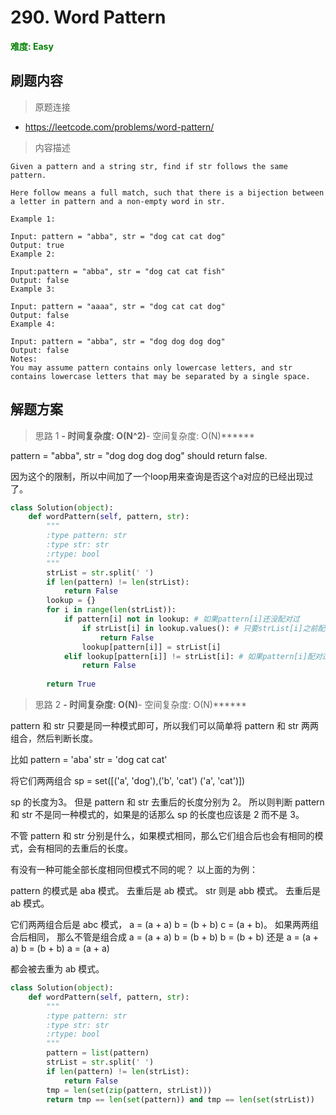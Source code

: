 # 290. Word Pattern

**<font color=green>难度: Easy</font>**

## 刷题内容

> 原题连接

* https://leetcode.com/problems/word-pattern/

> 内容描述

```
Given a pattern and a string str, find if str follows the same pattern.

Here follow means a full match, such that there is a bijection between a letter in pattern and a non-empty word in str.

Example 1:

Input: pattern = "abba", str = "dog cat cat dog"
Output: true
Example 2:

Input:pattern = "abba", str = "dog cat cat fish"
Output: false
Example 3:

Input: pattern = "aaaa", str = "dog cat cat dog"
Output: false
Example 4:

Input: pattern = "abba", str = "dog dog dog dog"
Output: false
Notes:
You may assume pattern contains only lowercase letters, and str contains lowercase letters that may be separated by a single space.
```

## 解题方案

> 思路 1
******- 时间复杂度: O(N^2)******- 空间复杂度: O(N)******

pattern = "abba", str = "dog dog dog dog" should return false.

因为这个的限制，所以中间加了一个loop用来查询是否这个a对应的已经出现过了。


```python
class Solution(object):
    def wordPattern(self, pattern, str):
        """
        :type pattern: str
        :type str: str
        :rtype: bool
        """
        strList = str.split(' ')
        if len(pattern) != len(strList):
            return False
        lookup = {}
        for i in range(len(strList)):
            if pattern[i] not in lookup: # 如果pattern[i]还没配对过
                if strList[i] in lookup.values(): # 只要strList[i]之前配对过就不行
                    return False
                lookup[pattern[i]] = strList[i]
            elif lookup[pattern[i]] != strList[i]: # 如果pattern[i]配对过了，那么必须得是strList[i]才行
                return False
                
        return True       
```


> 思路 2
******- 时间复杂度: O(N)******- 空间复杂度: O(N)******

pattern 和 str 只要是同一种模式即可，所以我们可以简单将 pattern 和 str 两两组合，然后判断长度。

比如 pattern = 'aba' str = 'dog cat cat'

将它们两两组合
sp = set([('a', 'dog'),('b', 'cat') ('a', 'cat')])

sp 的长度为3。
但是 pattern 和 str 去重后的长度分别为 2。 所以则判断 pattern 和 str 不是同一种模式的，如果是的话那么 sp 的长度也应该是 2 而不是 3。 

不管 pattern 和 str 分别是什么，如果模式相同，那么它们组合后也会有相同的模式，会有相同的去重后的长度。

有没有一种可能全部长度相同但模式不同的呢？
以上面的为例：

pattern 的模式是 aba 模式。 去重后是 ab 模式。
str         则是 abb 模式。 去重后是 ab 模式。

它们两两组合后是 abc 模式， a = (a + a) b = (b + b) c = (a + b)。
如果两两组合后相同，
那么不管是组合成 
a = (a + a) b = (b + b) b = (b + b)
还是
a = (a + a) b = (b + b) a = (a + a)

都会被去重为 ab 模式。


```python
class Solution(object):
    def wordPattern(self, pattern, str):
        """
        :type pattern: str
        :type str: str
        :rtype: bool
        """
        pattern = list(pattern)
        strList = str.split(' ')
        if len(pattern) != len(strList):
            return False
        tmp = len(set(zip(pattern, strList)))
        return tmp == len(set(pattern)) and tmp == len(set(strList))
```
